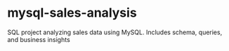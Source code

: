 # mysql-sales-analysis
SQL project analyzing sales data using MySQL. Includes schema, queries, and business insights
